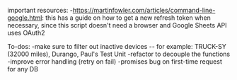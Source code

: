 important resources:
  -https://martinfowler.com/articles/command-line-google.html: this has a guide on how to get a new refresh token when necessary, since this script doesn't need a browser and Google Sheets API uses OAuth2

To-dos:
  -make sure to filter out inactive devices -- for example: TRUCK-SY (32000 miles), Durango, Paul's Test Unit
  -refactor to decouple the functions
  -improve error handling (retry on fail)
  -promises bug on first-time request for any DB